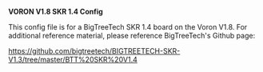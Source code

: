 <B>VORON V1.8 SKR 1.4 Config</B>

This config file is for a BigTreeTech SKR 1.4 board on the Voron V1.8. For additional reference material, please reference BigTreeTech's Github page:

https://github.com/bigtreetech/BIGTREETECH-SKR-V1.3/tree/master/BTT%20SKR%20V1.4